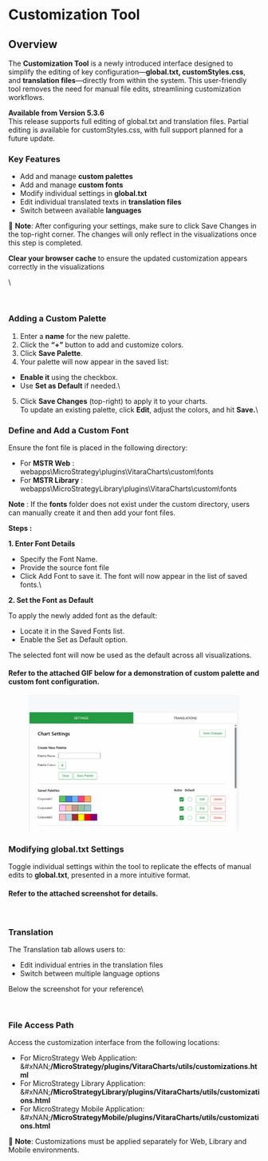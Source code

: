 # Customization Tool

## Overview

The **Customization Tool** is a newly introduced interface designed to simplify the editing of key configuration—**global.txt, customStyles.css**, and **translation files**—directly from within the system. This user-friendly tool removes the need for manual file edits, streamlining customization workflows.

**Available from Version 5.3.6**\
This release supports full editing of global.txt and translation files. Partial editing is available for customStyles.css, with full support planned for a future update.

### &#x20;Key Features

* Add and manage **custom palettes**
* Add and manage **custom fonts**
* Modify individual settings in **global.txt**
* Edit individual translated texts in **translation files**
* Switch between available **languages**

📌 **Note**: After configuring your settings, make sure to click Save Changes in the top-right corner. The changes will only reflect in the visualizations once this step is completed.

**Clear your browser cache** to ensure the updated customization appears correctly in the visualizations

\


<figure><img src="https://lh7-rt.googleusercontent.com/docsz/AD_4nXeDpy5QNGIHTa5oTkFoNxSBaJIhDBvykOw4ccYpaw4Su3AdjMeuPgTjmSc606gI6vQWHvhn94-6oLV6gKUO-NZA_IU0nefPjUFRDo4Pqf8r6tsfXH6EOTbCsl246I3wp4vRd0GT4w?key=GOHD-Vwdy0sntCqAMUofbw" alt=""><figcaption></figcaption></figure>

### Adding a Custom Palette

1. Enter a **name** for the new palette.
2. Click the **“+”** button to add and customize colors.
3. Click **Save Palette**.
4. Your palette will now appear in the saved list:

* **Enable it** using the checkbox.
* Use **Set as Default** if needed.\


5. Click **Save Changes** (top-right) to apply it to your charts.\
   To update an existing palette, click **Edit**, adjust the colors, and hit **Save.**\


### Define and Add a Custom Font

Ensure the font file is placed in the following directory:

* For **MSTR Web** : webapps\MicroStrategy\plugins\VitaraCharts\custom\fonts
* For **MSTR Library** : webapps\MicroStrategyLibrary\plugins\VitaraCharts\custom\fonts

**Note** : If the **fonts** folder does not exist under the custom directory, users can manually create it and then add your font files.

**Steps :**

**1. Enter Font Details**

* Specify the Font Name.
* Provide the source font file
* Click Add Font to save it. The font will now appear in the list of saved fonts.\


**2. Set the Font as Default**

To apply the newly added font as the default:

* Locate it in the Saved Fonts list.
* Enable the Set as Default option.

The selected font will now be used as the default across all  visualizations.

#### Refer to the attached **GIF** below for a demonstration of **custom palette** and **custom font** configuration.

<figure><img src="../.gitbook/assets/Doc customization.gif" alt=""><figcaption></figcaption></figure>

### Modifying global.txt Settings

Toggle individual settings within the tool to replicate the effects of manual edits to **global.txt**, presented in a more intuitive format.

#### Refer to the attached screenshot for details.

<figure><img src="https://lh7-rt.googleusercontent.com/docsz/AD_4nXduM56sssc5Mn8Rj40VRJH-MRV0iaXicx7PFKtTnTYIh3bhFKNhN9FNJkkvU_tKRbV2u8nwkwX0oqZZfphDfk3eGkAs2cplAqwhTrhGktKs6cNKiswh8Pn41ifsMOGpZuTXDAkf9g?key=GOHD-Vwdy0sntCqAMUofbw" alt=""><figcaption></figcaption></figure>

### Translation&#x20;

The Translation tab allows users to:

* Edit individual entries in the translation files
* Switch between multiple language options

Below the screenshot for your reference\


<figure><img src="https://lh7-rt.googleusercontent.com/docsz/AD_4nXcCGZAaak_BaLV_xBJfr_4iVxbBwYO1Bl3E31VeTlf_5BtHlyasif_Q7YoWxvTuXoq_lJ5xn1YhN-UclOrWvipjMtTgh9SuZkFxb53Z5WPNpD-QbM_Jn2XMQOF6nlZadvvFTBpEdw?key=GOHD-Vwdy0sntCqAMUofbw" alt=""><figcaption></figcaption></figure>

### File Access Path

Access the customization interface from the following locations:

* For MicroStrategy Web Application:\
  &#xNAN;**/MicroStrategy/plugins/VitaraCharts/utils/customizations.html**
* For MicroStrategy Library Application:\
  &#xNAN;**/MicroStrategyLibrary/plugins/VitaraCharts/utils/customizations.html**
* For MicroStrategy Mobile Application:\
  &#xNAN;**/MicroStrategyMobile/plugins/VitaraCharts/utils/customizations.html**

📌 **Note**: Customizations must be applied separately for Web, Library and Mobile environments.
